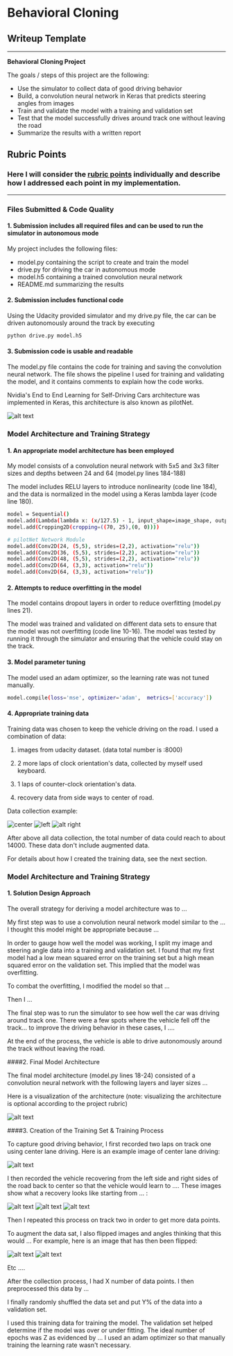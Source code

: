 # **Behavioral Cloning** 

## Writeup Template

---

**Behavioral Cloning Project**

The goals / steps of this project are the following:
* Use the simulator to collect data of good driving behavior
* Build, a convolution neural network in Keras that predicts steering angles from images
* Train and validate the model with a training and validation set
* Test that the model successfully drives around track one without leaving the road
* Summarize the results with a written report


[//]: # (Image References)

[image1]: ./examples/module.png "Model Visualization"
[image2]: ./examples/center.jpg  "center img"
[image3]: ./examples/left.jpg "left Image"
[image4]: ./examples/right.jpg "right Image"
[image5]: ./examples/placeholder_small.png "Recovery Image"
[image6]: ./examples/placeholder_small.png "Normal Image"
[image7]: ./examples/placeholder_small.png "Flipped Image"

## Rubric Points
### Here I will consider the [rubric points](https://review.udacity.com/#!/rubrics/432/view) individually and describe how I addressed each point in my implementation.  

---
### Files Submitted & Code Quality

#### 1. Submission includes all required files and can be used to run the simulator in autonomous mode

My project includes the following files:
* model.py containing the script to create and train the model
* drive.py for driving the car in autonomous mode
* model.h5 containing a trained convolution neural network 
* README.md summarizing the results

#### 2. Submission includes functional code
Using the Udacity provided simulator and my drive.py file, the car can be driven autonomously around the track by executing 
```sh
python drive.py model.h5
```

#### 3. Submission code is usable and readable

The model.py file contains the code for training and saving the convolution neural network. The file shows the pipeline I used for training and validating the model, and it contains comments to explain how the code works.

Nvidia's End to End Learning for Self-Driving Cars architecture was implemented in Keras, this architecture is also known as pilotNet.

![alt text][image1]


### Model Architecture and Training Strategy

#### 1. An appropriate model architecture has been employed

My model consists of a convolution neural network with 5x5 and 3x3 filter sizes and depths between 24 and 64 (model.py lines 184-188) 

The model includes RELU layers to introduce nonlinearity (code line 184), and the data is normalized in the model using a Keras lambda layer (code line 180). 
```sh
model = Sequential()
model.add(Lambda(lambda x: (x/127.5) - 1, input_shape=image_shape, output_shape=image_shape))  #(x/255.0) - 0.5
model.add(Cropping2D(cropping=((70, 25),(0, 0))))

# pilotNet Network Module
model.add(Conv2D(24, (5,5), strides=(2,2), activation="relu"))
model.add(Conv2D(36, (5,5), strides=(2,2), activation="relu"))
model.add(Conv2D(48, (5,5), strides=(2,2), activation="relu"))
model.add(Conv2D(64, (3,3), activation="relu"))
model.add(Conv2D(64, (3,3), activation="relu"))
```

#### 2. Attempts to reduce overfitting in the model

The model contains dropout layers in order to reduce overfitting (model.py lines 21). 

The model was trained and validated on different data sets to ensure that the model was not overfitting (code line 10-16). The model was tested by running it through the simulator and ensuring that the vehicle could stay on the track.

#### 3. Model parameter tuning

The model used an adam optimizer, so the learning rate was not tuned manually.

```sh
model.compile(loss='mse', optimizer='adam',  metrics=['accuracy'])
```

#### 4. Appropriate training data

Training data was chosen to keep the vehicle driving on the road. I used a combination of data:

1. images from udacity dataset. (data total number is :8000)

2. 2 more laps of clock orientation's data, collected by myself used keyboard.

3. 1 laps of counter-clock orientation's data.

4. recovery data from side ways to center of road.

Data collection example:

![center][image2]  ![left][image3]  ![alt right][image4]

After above all data collection, the total number of data could reach to about 14000. These data don't include augmented data.

For details about how I created the training data, see the next section. 

### Model Architecture and Training Strategy

#### 1. Solution Design Approach

The overall strategy for deriving a model architecture was to ...

My first step was to use a convolution neural network model similar to the ... I thought this model might be appropriate because ...

In order to gauge how well the model was working, I split my image and steering angle data into a training and validation set. I found that my first model had a low mean squared error on the training set but a high mean squared error on the validation set. This implied that the model was overfitting. 

To combat the overfitting, I modified the model so that ...

Then I ... 

The final step was to run the simulator to see how well the car was driving around track one. There were a few spots where the vehicle fell off the track... to improve the driving behavior in these cases, I ....

At the end of the process, the vehicle is able to drive autonomously around the track without leaving the road.

####2. Final Model Architecture

The final model architecture (model.py lines 18-24) consisted of a convolution neural network with the following layers and layer sizes ...

Here is a visualization of the architecture (note: visualizing the architecture is optional according to the project rubric)

![alt text][image1]

####3. Creation of the Training Set & Training Process

To capture good driving behavior, I first recorded two laps on track one using center lane driving. Here is an example image of center lane driving:

![alt text][image2]

I then recorded the vehicle recovering from the left side and right sides of the road back to center so that the vehicle would learn to .... These images show what a recovery looks like starting from ... :

![alt text][image3]
![alt text][image4]
![alt text][image5]

Then I repeated this process on track two in order to get more data points.

To augment the data sat, I also flipped images and angles thinking that this would ... For example, here is an image that has then been flipped:

![alt text][image6]
![alt text][image7]

Etc ....

After the collection process, I had X number of data points. I then preprocessed this data by ...


I finally randomly shuffled the data set and put Y% of the data into a validation set. 

I used this training data for training the model. The validation set helped determine if the model was over or under fitting. The ideal number of epochs was Z as evidenced by ... I used an adam optimizer so that manually training the learning rate wasn't necessary.
